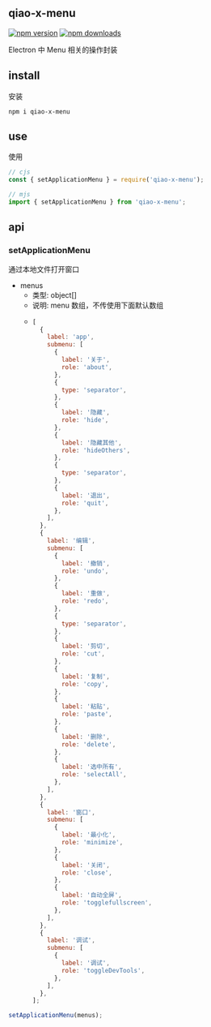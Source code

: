 ## qiao-x-menu

[![npm version](https://img.shields.io/npm/v/qiao-x-menu.svg?style=flat-square)](https://www.npmjs.org/package/qiao-x-menu)
[![npm downloads](https://img.shields.io/npm/dm/qiao-x-menu.svg?style=flat-square)](https://npm-stat.com/charts.html?package=qiao-x-menu)

Electron 中 Menu 相关的操作封装

## install

安装

```shell
npm i qiao-x-menu
```

## use

使用

```javascript
// cjs
const { setApplicationMenu } = require('qiao-x-menu');

// mjs
import { setApplicationMenu } from 'qiao-x-menu';
```

## api

### setApplicationMenu

通过本地文件打开窗口

- menus
  - 类型: object[]
  - 说明: menu 数组，不传使用下面默认数组
  - ```javascript
    [
      {
        label: 'app',
        submenu: [
          {
            label: '关于',
            role: 'about',
          },
          {
            type: 'separator',
          },
          {
            label: '隐藏',
            role: 'hide',
          },
          {
            label: '隐藏其他',
            role: 'hideOthers',
          },
          {
            type: 'separator',
          },
          {
            label: '退出',
            role: 'quit',
          },
        ],
      },
      {
        label: '编辑',
        submenu: [
          {
            label: '撤销',
            role: 'undo',
          },
          {
            label: '重做',
            role: 'redo',
          },
          {
            type: 'separator',
          },
          {
            label: '剪切',
            role: 'cut',
          },
          {
            label: '复制',
            role: 'copy',
          },
          {
            label: '粘贴',
            role: 'paste',
          },
          {
            label: '删除',
            role: 'delete',
          },
          {
            label: '选中所有',
            role: 'selectAll',
          },
        ],
      },
      {
        label: '窗口',
        submenu: [
          {
            label: '最小化',
            role: 'minimize',
          },
          {
            label: '关闭',
            role: 'close',
          },
          {
            label: '自动全屏',
            role: 'togglefullscreen',
          },
        ],
      },
      {
        label: '调试',
        submenu: [
          {
            label: '调试',
            role: 'toggleDevTools',
          },
        ],
      },
    ];
    ```

```javascript
setApplicationMenu(menus);
```
